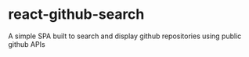 # react-github-search
A simple SPA built to search and display github repositories using public github APIs
